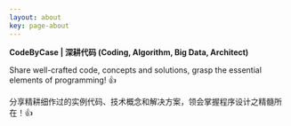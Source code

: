 ```yaml
---
layout: about
key: page-about
---
```


**CodeByCase \| 深耕代码 (Coding, Algorithm, Big Data, Architect)**

Share well-crafted code, concepts and solutions, grasp the essential elements of programming! :+1:

分享精耕细作过的实例代码、技术概念和解决方案，领会掌握程序设计之精髓所在！:+1:
